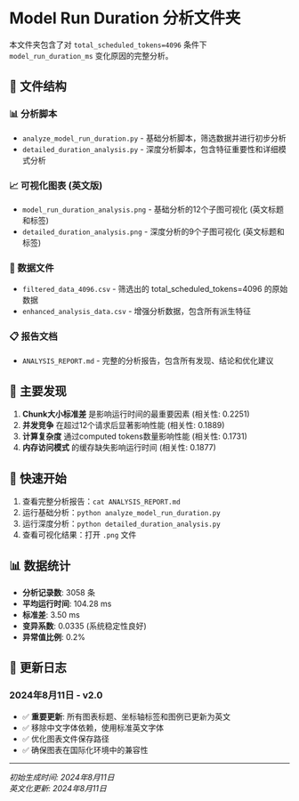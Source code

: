 # Model Run Duration 分析文件夹

本文件夹包含了对 `total_scheduled_tokens=4096` 条件下 `model_run_duration_ms` 变化原因的完整分析。

## 📁 文件结构

### 📊 分析脚本
- `analyze_model_run_duration.py` - 基础分析脚本，筛选数据并进行初步分析
- `detailed_duration_analysis.py` - 深度分析脚本，包含特征重要性和详细模式分析

### 📈 可视化图表 (英文版)
- `model_run_duration_analysis.png` - 基础分析的12个子图可视化 (英文标题和标签)
- `detailed_duration_analysis.png` - 深度分析的9个子图可视化 (英文标题和标签)

### 📄 数据文件
- `filtered_data_4096.csv` - 筛选出的 total_scheduled_tokens=4096 的原始数据
- `enhanced_analysis_data.csv` - 增强分析数据，包含所有派生特征

### 📋 报告文档
- `ANALYSIS_REPORT.md` - 完整的分析报告，包含所有发现、结论和优化建议

## 🎯 主要发现

1. **Chunk大小标准差** 是影响运行时间的最重要因素 (相关性: 0.2251)
2. **并发竞争** 在超过12个请求后显著影响性能 (相关性: 0.1889)
3. **计算复杂度** 通过computed tokens数量影响性能 (相关性: 0.1731)
4. **内存访问模式** 的缓存缺失影响运行时间 (相关性: 0.1877)

## 🚀 快速开始

1. 查看完整分析报告：`cat ANALYSIS_REPORT.md`
2. 运行基础分析：`python analyze_model_run_duration.py`
3. 运行深度分析：`python detailed_duration_analysis.py`
4. 查看可视化结果：打开 `.png` 文件

## 📊 数据统计

- **分析记录数**: 3058 条
- **平均运行时间**: 104.28 ms
- **标准差**: 3.50 ms
- **变异系数**: 0.0335 (系统稳定性良好)
- **异常值比例**: 0.2%

## 📝 更新日志

### 2024年8月11日 - v2.0
- ✅ **重要更新**: 所有图表标题、坐标轴标签和图例已更新为英文
- ✅ 移除中文字体依赖，使用标准英文字体
- ✅ 优化图表文件保存路径
- ✅ 确保图表在国际化环境中的兼容性

---
*初始生成时间: 2024年8月11日*  
*英文化更新: 2024年8月11日* 